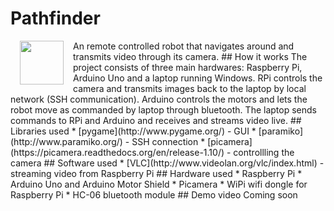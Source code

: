 # Pathfinder
<img align="left" src="https://www.dropbox.com/s/44vll983frym8z3/IMG_1131.JPG?dl=0" hspace="15" width="70px" style="float: left">
An remote controlled robot that navigates around and transmits video through its camera.
## How it works
The project consists of three main hardwares: Raspberry Pi, Arduino Uno and a laptop running Windows. RPi controls the camera and transmits images back to the laptop by local network (SSH communication). Arduino controls the motors and lets the robot move as commanded by laptop through bluetooth. The laptop sends commands to RPi and Arduino and receives and streams video live. 
## Libraries used
* [pygame](http://www.pygame.org/) - GUI
* [paramiko](http://www.paramiko.org/) - SSH connection
* [picamera](https://picamera.readthedocs.org/en/release-1.10/) - controllling the camera
## Software used
* [VLC](http://www.videolan.org/vlc/index.html) - streaming video from Raspberry Pi
## Hardware used
* Raspberry Pi
* Arduino Uno and Arduino Motor Shield
* Picamera
* WiPi wifi dongle for Raspberry Pi
* HC-06 bluetooth module
## Demo video
Coming soon
